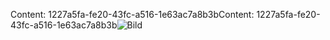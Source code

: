 <span data-ttu-id="802d6-101">Content: 1227a5fa-fe20-43fc-a516-1e63ac7a8b3b</span><span class="sxs-lookup"><span data-stu-id="802d6-101">Content: 1227a5fa-fe20-43fc-a516-1e63ac7a8b3b</span></span>![Bild](e76913ed-a091-4316-bb5c-4cca2803e208.png)
